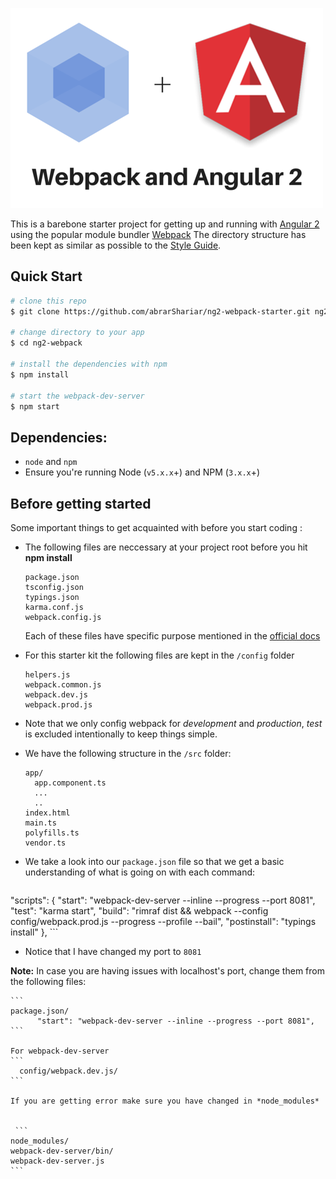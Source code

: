 
![](https://raw.githubusercontent.com/abrarShariar/ng2-webpack-starter/master/image.png)


This is a barebone starter project for getting up and running with [Angular 2](https://angular.io) using the popular module bundler [Webpack](https://webpack.github.io/)
The directory structure has been kept as similar as possible to the [Style Guide](https://angular.io/docs/ts/latest/guide/style-guide.html).

## Quick Start

```bash
# clone this repo
$ git clone https://github.com/abrarShariar/ng2-webpack-starter.git ng2-webpack

# change directory to your app
$ cd ng2-webpack

# install the dependencies with npm
$ npm install

# start the webpack-dev-server
$ npm start
```
## Dependencies:
  
  * `node` and `npm`
  * Ensure you're running Node (`v5.x.x`+) and NPM (`3.x.x`+)


## Before getting started

Some important things to get acquainted with before you start coding :

  - The following files are neccessary at your project root before you hit **npm install**
  
     ```
    package.json
    tsconfig.json
    typings.json
    karma.conf.js
    webpack.config.js
     ```
	  Each of these files have specific purpose mentioned in the [official docs](https://angular.io)
  
  - For this starter kit the following files are kept in the ```/config``` folder
  
    ```
    helpers.js
    webpack.common.js
    webpack.dev.js
    webpack.prod.js
    ```
  - Note that we only config webpack for *development* and *production*, *test* is excluded intentionally to keep things simple.  
 
  - We have the following structure in the ```/src``` folder:
  
    ```
    app/
      app.component.ts
      ...
      ..
    index.html
    main.ts
    polyfills.ts
    vendor.ts
    ```
    
  - We take a look into our ```package.json``` file so that we get a basic understanding of what is going on with each command:
  
    ```
  "scripts": {
    "start": "webpack-dev-server --inline --progress --port 8081",
    "test": "karma start",
    "build": "rimraf dist && webpack --config config/webpack.prod.js --progress --profile --bail",
    "postinstall": "typings install"
    },
    ```
  
  - Notice that I have changed my port to ```8081``` 
  
  **Note:** In case you are having issues with localhost's port, change them from the following files:
  
    ```
    package.json/
          "start": "webpack-dev-server --inline --progress --port 8081",
    ```
    
    For webpack-dev-server
    ```
      config/webpack.dev.js/
    ```
    
    If you are getting error make sure you have changed in *node_modules*
    
     
     ```
    node_modules/
    webpack-dev-server/bin/
    webpack-dev-server.js
    ```
    
